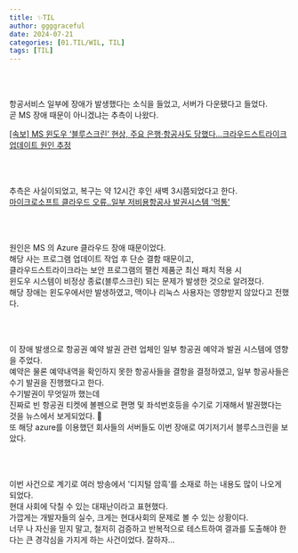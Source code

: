 ```yaml
---
title: ✨TIL
author: ggggraceful
date: 2024-07-21
categories: [01.TIL/WIL, TIL]
tags: [TIL]
---
```


<br/>
<br/>

항공서비스 일부에 장애가 발생했다는 소식을 들었고, 서버가 다운됐다고 들었다.   
곧 MS 장애 때문이 아니겠냐는 추측이 나왔다.  

[[속보] MS 윈도우 ‘블루스크린’ 현상, 주요 은행·항공사도 당했다…크라우드스트라이크 업데이트 원인 추정](https://www.greened.kr/news/articleView.html?idxno=316680#google_vignette)

<br/>
<br/>

추측은 사실이되었고, 복구는 약 12시간 후인 새벽 3시쯤되었다고 한다.  
[마이크로소프트 클라우드 오류‥일부 저비용항공사 발권시스템 '먹통'](https://imnews.imbc.com/news/2024/econo/article/6618991_36452.html)

<br/>
<br/>

원인은 MS 의 Azure 클라우드 장애 때문이었다.  
해당 사는 프로그램 업데이트 작업 후 단순 결함 때문이고,   
클라우드스트라이크라는 보안 프로그램의 팰컨 제품군 최신 패치 적용 시  
윈도우 시스템이 비정상 종료(블루스크린) 되는 문제가 발생한 것으로 알려졌다.  
해당 장애는 윈도우에서만 발생하였고, 맥이나 리눅스 사용자는 영향받지 않았다고 전했다.

<br/>
<br/>

이 장애 발생으로 항공권 예약 발권 관련 업체인  일부 항공권 예약과 발권 시스템에 영향을 주었다.  
예약은 물론 예약내역을 확인하지 못한 항공사들을 결항을 결정하였고, 일부 항공사들은 수기 발권을 진행했다고 한다.    
수기발권이 무엇일까 했는데  
진짜로 빈 항공권 티켓에 볼펜으로 편명 및 좌석번호등을 수기로 기재해서 발권했다는 것을 뉴스에서 보게되었다. 🫢  
또 해당 azure를 이용했던 회사들의 서버들도 이번 장애로 여기저기서 블루스크린을 보았다.  

<br/>
<br/>

이번 사건으로 계기로 여러 방송에서 '디지털 암흑'를 소재로 하는 내용도 많이 나오게 되었다.   
현대 사회에 닥칠 수 있는 대재난이라고 표현했다.  
가깝게는 개발자들의 실수, 크게는 현대사회의 문제로 볼 수 있는 상황이다.   
너무 나 자신을 믿지 말고, 철저히 검증하고 반복적으로 테스트하여 결과를 도출해야 한다는 큰 경각심을 가지게 하는 사건이었다.
잘하자...  

<br/>
<br/>




